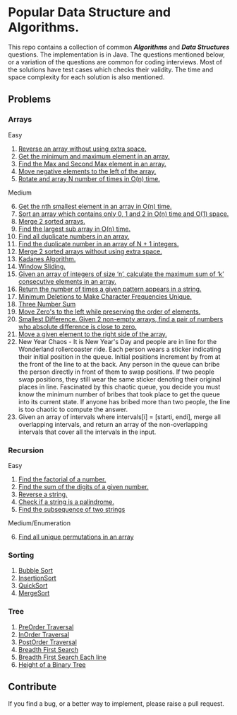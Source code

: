 # Popular Data Structure and Algorithms.

This repo contains a collection of common ***Algorithms*** and ***Data Structures*** questions. 
The implementation is in Java. The questions mentioned below, or a variation of the questions are common for coding interviews. Most of the solutions have test cases which checks their validity. The time and space complexity for each solution is also mentioned.

## Problems

### Arrays
Easy
1. [Reverse an array without using extra space.](https://github.com/VinnieM/Popular-DS-Questions/blob/main/src/main/java/code/datastructures/arrays/ReverseArray.java)
2. [Get the minimum and maximum element in an array.](https://github.com/VinnieM/Popular-DS-Questions/blob/main/src/main/java/code/datastructures/arrays/MaxMinElement.java)
3. [Find the Max and Second Max element in an array.](https://github.com/VinnieM/Popular-DS-Questions/blob/main/src/main/java/code/datastructures/arrays/MaxAndSecondMax.java)
4. [Move negative elements to the left of the array.](https://github.com/VinnieM/Popular-DS-Questions/blob/main/src/main/java/code/datastructures/arrays/NegativeElements.java)
5. [Rotate and array N number of times in O(n) time.](https://github.com/VinnieM/Popular-DS-Questions/blob/main/src/main/java/code/datastructures/arrays/RotateArray.java)

Medium

6. [Get the nth smallest element in an array in O(n) time.](https://github.com/VinnieM/Popular-DS-Questions/blob/main/src/main/java/code/datastructures/arrays/NthSmallestElement.java)
7. [Sort an array which contains only 0, 1 and 2 in O(n) time and O(1) space.](https://github.com/VinnieM/Popular-DS-Questions/blob/main/src/main/java/code/datastructures/arrays/SortCustomArray.java)
8. [Merge 2 sorted arrays.](https://github.com/VinnieM/Popular-DS-Questions/blob/main/src/main/java/code/datastructures/arrays/ArrayUnion.java)
9. [Find the largest sub array in O(n) time.](https://github.com/VinnieM/Popular-DS-Questions/blob/main/src/main/java/code/datastructures/arrays/LargestSum.java)
10. [Find all duplicate numbers in an array.](https://github.com/VinnieM/Popular-DS-Questions/blob/main/src/main/java/code/datastructures/arrays/DuplicateNumber.java)
11. [Find the duplicate number in an array of N + 1 integers.](https://github.com/VinnieM/Popular-DS-Questions/blob/main/src/main/java/code/datastructures/arrays/DuplicateNumber.java)
12. [Merge 2 sorted arrays without using extra space.](https://github.com/VinnieM/Popular-DS-Questions/blob/main/src/main/java/code/datastructures/arrays/ArrayUnion.java)
13. [Kadanes Algorithm.](https://github.com/VinnieM/Popular-DS-Questions/blob/main/src/main/java/code/datastructures/arrays/LargestSum.java)
14. [Window Sliding.](https://github.com/VinnieM/Popular-DS-Questions/blob/main/src/main/java/code/datastructures/arrays/WindowSliding.java)
15. [Given an array of integers of size ‘n’, calculate the maximum sum of ‘k’ consecutive elements in an array.](https://github.com/VinnieM/Popular-DS-Questions/blob/main/src/main/java/code/datastructures/arrays/WindowSliding.java)
16. [Return the number of times a given pattern appears in a string.](https://github.com/VinnieM/Popular-DS-Questions/blob/main/src/main/java/code/datastructures/arrays/PatternRecognition.java)
17. [Minimum Deletions to Make Character Frequencies Unique.](https://github.com/VinnieM/Popular-DS-Questions/blob/main/src/main/java/code/datastructures/arrays/MinimumDeletions.java)
19. [Three Number Sum](https://github.com/VinnieM/Popular-DS-Questions/blob/main/src/main/java/code/datastructures/arrays/ThreeNumberSum.java)
20. [Move Zero's to the left while preserving the order of elements.](https://github.com/VinnieM/Popular-DS-Questions/blob/main/src/main/java/code/datastructures/arrays/MoveToLeft.java)
21. [Smallest Difference. Given 2 non-empty arrays, find a pair of numbers who absolute difference is close to zero.](https://github.com/VinnieM/Popular-DS-Questions/blob/main/src/main/java/code/datastructures/arrays/SmallestDifference.java)
22. [Move a given element to the right side of the array.](https://github.com/VinnieM/Popular-DS-Questions/blob/main/src/main/java/code/datastructures/arrays/MoveElements.java)
23. New Year Chaos - It is New Year's Day and people are in line for the Wonderland rollercoaster ride. Each person wears a sticker indicating their initial position in the queue. Initial positions increment by from at the front of the line to at the back. Any person in the queue can bribe the person directly in front of them to swap positions. If two people swap positions, they still wear the same sticker denoting their original places in line. Fascinated by this chaotic queue, you decide you must know the minimum number of bribes that took place to get the queue into its current state. If anyone has bribed more than two people, the line is too chaotic to compute the answer.
24. Given an array of intervals where intervals[i] = [starti, endi], merge all overlapping intervals, and return an array of the non-overlapping intervals that cover all the intervals in the input.

### Recursion
Easy
1. [Find the factorial of a number.](https://github.com/VinnieM/Popular-DS-Questions/blob/main/src/main/java/code/datastructures/recursion/FindFactorial.java)
2. [Find the sum of the digits of a given number.](https://github.com/VinnieM/Popular-DS-Questions/blob/main/src/main/java/code/datastructures/recursion/FindSumOfDigits.java)
3. [Reverse a string.](https://github.com/VinnieM/Popular-DS-Questions/blob/main/src/main/java/code/datastructures/recursion/ReverseString.java)
4. [Check if a string is a palindrome.](https://github.com/VinnieM/Popular-DS-Questions/blob/main/src/main/java/code/datastructures/recursion/Palindrome.java)
5. [Find the subsequence of two strings](https://github.com/VinnieM/Popular-DS-Questions/blob/main/src/main/java/code/datastructures/recursion/CheckSubsequence.java)

Medium/Enumeration

6. [Find all unique permutations in an array](https://github.com/VinnieM/Popular-DS-Questions/blob/main/src/main/java/code/datastructures/recursion/Permutations.java)

### Sorting
1. [Bubble Sort](https://github.com/VinnieM/Popular-DS-Questions/blob/main/src/main/java/code/datastructures/sort/BubbleSort.java)
2. [InsertionSort](https://github.com/VinnieM/Popular-DS-Questions/blob/main/src/main/java/code/datastructures/sort/InsertionSort.java)
3. [QuickSort](https://github.com/VinnieM/Popular-DS-Questions/blob/main/src/main/java/code/datastructures/sort/QuickSort.java)
4. [MergeSort](https://github.com/VinnieM/Popular-DS-Questions/blob/main/src/main/java/code/datastructures/sort/MergeSort.java)

### Tree
1. [PreOrder Traversal](https://github.com/VinnieM/Popular-DS-Questions/blob/main/src/main/java/code/datastructures/tree/PreOrder.java)
2. [InOrder Traversal](https://github.com/VinnieM/Popular-DS-Questions/blob/main/src/main/java/code/datastructures/tree/InOrder.java)
3. [PostOrder Traversal](https://github.com/VinnieM/Popular-DS-Questions/blob/main/src/main/java/code/datastructures/tree/PostOrder.java)
4. [Breadth First Search](https://github.com/VinnieM/Popular-DS-Questions/blob/main/src/main/java/code/datastructures/tree/BreadthFirstSearch.java)
5. [Breadth First Search Each line](https://github.com/VinnieM/Popular-DS-Questions/blob/main/src/main/java/code/datastructures/tree/BreadthFirstSearchEachLine.java)
6. [Height of a Binary Tree](https://github.com/VinnieM/Popular-DS-Questions/blob/main/src/main/java/code/datastructures/tree/HeightOfBinaryTree.java)

## Contribute

If you find a bug, or a better way to implement, please raise a pull request.